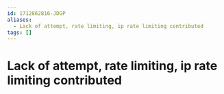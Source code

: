 ```yaml
---
id: 1712862816-JDGP
aliases:
  - Lack of attempt, rate limiting, ip rate limiting contributed
tags: []
---
```


# Lack of attempt, rate limiting, ip rate limiting contributed
